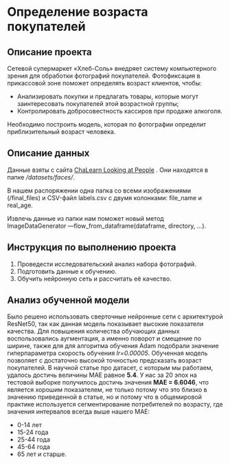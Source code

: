# Определение возраста покупателей
## Описание проекта
Сетевой супермаркет «Хлеб-Соль» внедряет систему компьютерного зрения для обработки фотографий покупателей. Фотофиксация в прикассовой зоне поможет определять возраст клиентов, чтобы:
* Анализировать покупки и предлагать товары, которые могут заинтересовать покупателей этой возрастной группы;
* Контролировать добросовестность кассиров при продаже алкоголя.

Необходимо построить модель, которая по фотографии определит приблизительный возраст человека.
## Описание данных
Данные взяты с сайта [ChaLearn Looking at People](https://chalearnlap.cvc.uab.cat/dataset/26/description/) . Они находятся в папке */datasets/faces/*.

В нашем распоряжении одна папка со всеми изображениями (/final_files) и CSV-файл labels.csv с двумя колонками: file_name и real_age. 

Извлечь данные из папки нам поможет новый метод ImageDataGenerator —flow_from_dataframe(dataframe, directory, ...).
## Инструкция по выполнению проекта
1. Проведести исследовательский анализ набора фотографий.
2. Подготовить данные к обучению.
3. Обучить нейронную сеть и рассчитать её качество.
## Анализ обученной модели
Было решено использовать сверточные нейронные сети с архитектурой ResNet50, так как данная модель показывает высокие показатели качества. Для повышения количества обучающих данных воспользовались аугментация, а именно поворот и смещение по ширине, также для для алгоритма обучения Adam подобрали значение гиперпараметра скорость обучения *lr=0.00005*. Обученная модель позволяет с достаточно высокой точностью предсказать возраст покупателей. В научной статье про датасет, с которым мы работаем, удалось достичь величины MAE равное **5.4**. У нас за 20 эпох на тестовой выборке получилось достичь значения **МАЕ = 6.6046**, что является хорошим показателем, не только потому что это близко в значению приведенной в статье, но и  потому что в общемировой практике используется сегментирование потребителей по возрасту, где значения интервалов всегда выше нашего MAE: 
* 0-14 лет
* 15-24 года
* 25-44 года
* 45-64 года
* 65 лет и старше.
